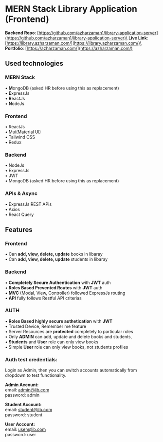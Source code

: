# MERN Stack Library Application (Frontend)

**Backend Repo**: [https://github.com/azharzaman1/library-application-server](https://github.com/azharzaman1/library-application-server)\
**Live Link**: [https://library.azharzaman.com/](https://library.azharzaman.com/)\
**Portfolio**: [https://azharzaman.com/](https://azharzaman.com/)

## Used technologies

### MERN Stack

• <b>M</b>ongoDB (asked HR before using this as replacement)\
• <b>E</b>xpressJs\
• <b>R</b>eactJs\
• <b>N</b>odeJs

### Frontend

• ReactJs\
• Mui(Material UI)\
• Tailwind CSS\
• Redux<br/>

### Backend

• NodeJs\
• ExpressJs\
• JWT\
• MongoDB (asked HR before using this as replacement)

### APIs & Async

• ExpressJs REST APIs\
• Axios\
• React Query


## Features

### Frontend

• Can **add, view, delete, update** books in libaray\
• Can **add, view, delete, update** students in libaray


### Backend

• **Completely Secure Authentication** with **JWT** auth\
• **Roles Based Prevented Routes** with **JWT** auth\
• **MVC** (Modal, View, Controller) followed ExpressJs routing\
• **API** fully follows Restful API criterias


### AUTH

• **Roles Based highly secure authetication** with **JWT**\
• Trusted Device, Remember me feature \
• Server Resources are **protected** completely to particular roles\
• Only **ADMIN** can add, update and delete books and students,\
• **Students** and **User** role can only view books\
• Simple **User** role can only view books, not students profiles

### Auth test credentials:

Login as Admin, then you can switch accounts automatically from dropdown to test functionality.

**Admin Account:**\
email: admin@lib.com\
password: admin

**Student Account:**\
email: student@lib.com\
password: student

**User Account:**\
email: user@lib.com\
password: user
